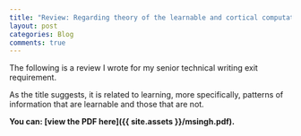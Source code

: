 ```yaml
---
title: "Review: Regarding theory of the learnable and cortical computation"
layout: post
categories: Blog
comments: true
---
```



The following is a review I wrote for my senior technical writing exit requirement.

As the title suggests, it is related to learning, more specifically, patterns of information that are learnable and those that are not. 

<b>You can: [view the PDF here]({{ site.assets }}/msingh.pdf).</b>

